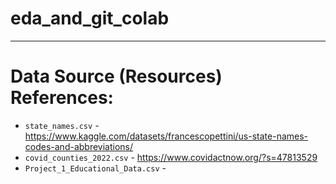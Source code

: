 # eda_and_git_colab
------------
# Data Source (Resources) References:
- <code>state_names.csv</code> - https://www.kaggle.com/datasets/francescopettini/us-state-names-codes-and-abbreviations/
- <code>covid_counties_2022.csv</code> - https://www.covidactnow.org/?s=47813529
- <code>Project_1_Educational_Data.csv</code> - 